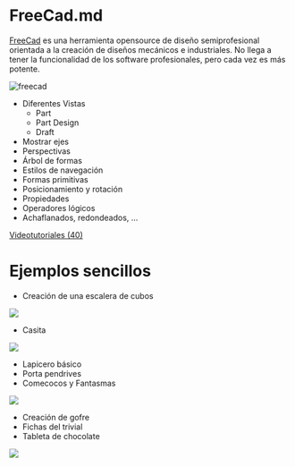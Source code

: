 # FreeCad.md

[FreeCad](http://www.freecadweb.org/) es una herramienta opensource de diseño semiprofesional orientada a la creación de diseños mecánicos e industriales. No llega a tener la funcionalidad de los software profesionales, pero cada vez es más potente.

![freecad](http://jeromeabel.net/files/ressources/democratie-industrielle/bonus-images/fab/FreeCAD_aeroponic_system.jpg)

* Diferentes Vistas
  * Part
  * Part Design
  * Draft
* Mostrar ejes
* Perspectivas
* Árbol de formas
* Estilos de navegación
* Formas primitivas
* Posicionamiento y rotación
* Propiedades
* Operadores lógicos
* Achaflanados, redondeados, ...

[Videotutoriales (40)](http://www.iearobotics.com/wiki/index.php?title=Dise%C3%B1o_de_piezas_con_Freecad)

# Ejemplos sencillos

* Creación de una escalera de cubos

![](http://www.iearobotics.com/wiki/images/thumb/9/9d/T05-ej2-jv-almodovar.jpg/300px-T05-ej2-jv-almodovar.jpg)

* Casita

![](http://www.iearobotics.com/wiki/images/thumb/9/98/T06-ej1-JV-Almodovar.jpg/300px-T06-ej1-JV-Almodovar.jpg)

* Lapicero básico
* Porta pendrives
* Comecocos y Fantasmas

![](http://www.iearobotics.com/wiki/images/thumb/a/a0/Xoan-Sampaino-HalfBrick-2.png/300px-Xoan-Sampaino-HalfBrick-2.png)

* Creación de gofre
* Fichas del trivial
* Tableta de chocolate

![](http://www.iearobotics.com/wiki/images/thumb/9/9f/T12-ej2-chocolate-3.png/800px-T12-ej2-chocolate-3.png)


